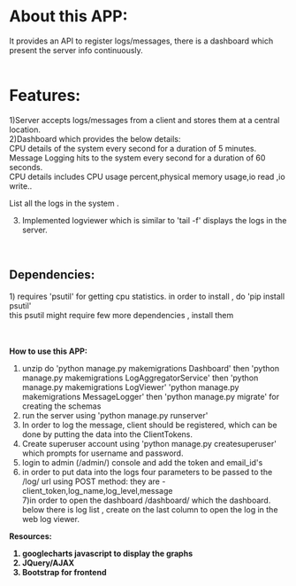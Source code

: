 <h1>About this APP:</h1>
It provides an API to register logs/messages, there is a dashboard which present the server info continuously.
<br><br>
<h1>Features:</h1>
1)Server accepts logs/messages from a client and stores them at a central location.<br>
2)Dashboard which provides the below details:<br>
  CPU details of the system every second for a duration of 5 minutes.<br>
  Message Logging hits to the system every second for a duration of 60  seconds.<br>
	CPU details includes CPU usage percent,physical memory usage,io read ,io write..<br>

 List all the logs in the system .<br>

3) Implemented logviewer which is similar to 'tail -f' displays the logs in the server.
<br>

<h2>Dependencies:</h2>
1) requires 'psutil' for getting cpu statistics.
 in order to install , do 'pip install psutil'
<br>
 this psutil might require few more dependencies , install them
<br><br><br>

<b>How to use this APP:</b>
1) unzip do 'python manage.py makemigrations Dashboard' then 'python manage.py makemigrations LogAggregatorService' then 'python manage.py makemigrations LogViewer' 'python manage.py makemigrations MessageLogger' then 'python manage.py migrate'
for creating the schemas<br>
2) run the server using 'python manage.py runserver'<br>
3) In order to log the message, client should be registered, which can be done by putting the data into the ClientTokens.<br>
4) Create superuser account using 'python manage.py createsuperuser' which prompts for username and password.<br>
5) login to admin (<url>/admin/) console and add the token and email_id's<br>
6) in order to put data into the logs four parameters to be passed to the <url>/log/ url using POST method: they are - client_token,log_name,log_level,message<br>
7)in order to open the dashboard <url>/dashboard/ which the dashboard.<br>
 below there is log list , create on the last column to open the log in the web log viewer.<br>

<b>Resources<b>:
1) googlecharts javascript to display the graphs<br>
2) JQuery/AJAX<br>
3) Bootstrap for frontend<br>
